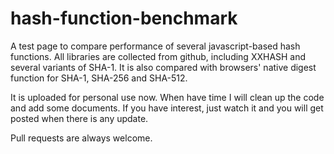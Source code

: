# hash-function-benchmark
A test page to compare performance of several javascript-based hash functions. All libraries are collected from github, including XXHASH and several variants of SHA-1.
It is also compared with browsers' native digest function for SHA-1,  SHA-256 and SHA-512.

It is uploaded for personal use now. When have time I will clean up the code and add some documents.
If you have interest, just watch it and you will get posted when there is any update.

Pull requests are always welcome.

